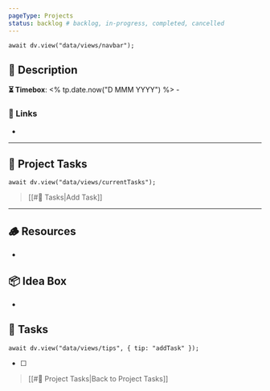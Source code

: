 ```yaml
---
pageType: Projects
status: backlog # backlog, in-progress, completed, cancelled
---
```


```dataviewjs
await dv.view("data/views/navbar");
```

## 📄 Description



<!-- Timebox: <start_date> - <end_date> -->

**⏳ Timebox**: <% tp.date.now("D MMM YYYY") %> - 

### 🔗 Links

- 

---

## 📝 Project Tasks

```dataviewjs
await dv.view("data/views/currentTasks");
```

> [[#📝 Tasks|Add Task]]

---

## 🪵 Resources

- 

## 📦 Idea Box

- 

## 📝 Tasks

```dataviewjs
await dv.view("data/views/tips", { tip: "addTask" });
```

- [ ] 

> [[#📝 Project Tasks|Back to Project Tasks]]

